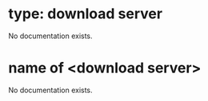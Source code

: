 # type: download server

No documentation exists.

# name of &lt;download server&gt;

No documentation exists.
